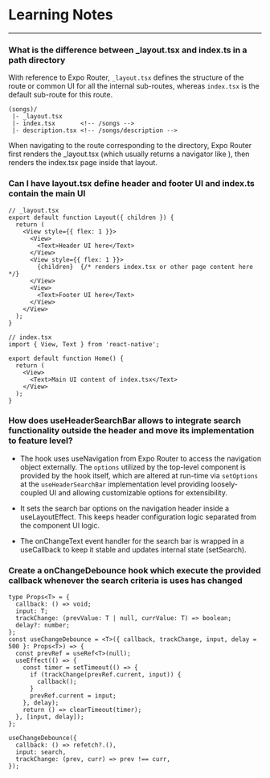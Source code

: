 # Learning Notes

---

### What is the difference between \_layout.tsx and index.ts in a path directory

With reference to Expo Router, `_layout.tsx` defines the structure of the route or common UI for all the internal sub-routes, whereas `index.tsx` is the default sub-route for this route.

```
(songs)/
 |- _layout.tsx
 |- index.tsx       <!-- /songs -->
 |- description.tsx <!-- /songs/description -->
```

When navigating to the route corresponding to the directory, Expo Router first renders the \_layout.tsx (which usually returns a navigator like <Stack />), then renders the index.tsx page inside that layout.

### Can I have layout.tsx define header and footer UI and index.ts contain the main UI

```
// _layout.tsx
export default function Layout({ children }) {
  return (
    <View style={{ flex: 1 }}>
      <View>
        <Text>Header UI here</Text>
      </View>
      <View style={{ flex: 1 }}>
        {children}  {/* renders index.tsx or other page content here */}
      </View>
      <View>
        <Text>Footer UI here</Text>
      </View>
    </View>
  );
}
```

```
// index.tsx
import { View, Text } from 'react-native';

export default function Home() {
  return (
    <View>
      <Text>Main UI content of index.tsx</Text>
    </View>
  );
}
```

### How does useHeaderSearchBar allows to integrate search functionality outside the header and move its implementation to feature level?

- The hook uses useNavigation from Expo Router to access the navigation object externally. The `options` utilized by the top-level component is provided by the hook itself, which are altered at run-time via `setOptions` at the `useHeaderSearchBar` implementation level providing loosely-coupled UI and allowing customizable options for extensibility.

- It sets the search bar options on the navigation header inside a useLayoutEffect. This keeps header configuration logic separated from the component UI logic.

- The onChangeText event handler for the search bar is wrapped in a useCallback to keep it stable and updates internal state (setSearch).

### Create a onChangeDebounce hook which execute the provided callback whenever the search criteria is uses has changed

```
type Props<T> = {
  callback: () => void;
  input: T;
  trackChange: (prevValue: T | null, currValue: T) => boolean;
  delay?: number;
};
const useChangeDebounce = <T>({ callback, trackChange, input, delay = 500 }: Props<T>) => {
  const prevRef = useRef<T>(null);
  useEffect(() => {
    const timer = setTimeout(() => {
      if (trackChange(prevRef.current, input)) {
        callback();
      }
      prevRef.current = input;
    }, delay);
    return () => clearTimeout(timer);
  }, [input, delay]);
};

useChangeDebounce({
  callback: () => refetch?.(),
  input: search,
  trackChange: (prev, curr) => prev !== curr,
});
```
